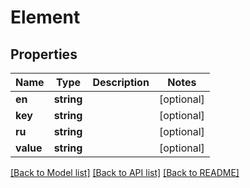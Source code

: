 # Element

## Properties
Name | Type | Description | Notes
------------ | ------------- | ------------- | -------------
**en** | **string** |  | [optional] 
**key** | **string** |  | [optional] 
**ru** | **string** |  | [optional] 
**value** | **string** |  | [optional] 

[[Back to Model list]](../README.md#documentation-for-models) [[Back to API list]](../README.md#documentation-for-api-endpoints) [[Back to README]](../README.md)


